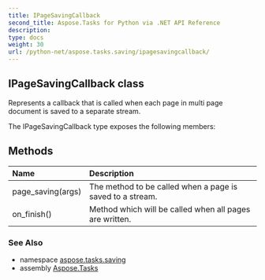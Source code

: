 ```yaml
---
title: IPageSavingCallback
second_title: Aspose.Tasks for Python via .NET API Reference
description: 
type: docs
weight: 30
url: /python-net/aspose.tasks.saving/ipagesavingcallback/
---
```


## IPageSavingCallback class

Represents a callback that is called when each page in multi page document is saved to a separate stream.

The IPageSavingCallback type exposes the following members:
## Methods
| Name | Description |
| :- | :- |
|page_saving(args)|The method to be called when a page is saved to a stream.|
|on_finish()|Method which will be called when all pages are written.|

### See Also

* namespace [aspose.tasks.saving](/tasks/python-net/aspose.tasks.saving/)
* assembly [Aspose.Tasks](/tasks/python-net/)

